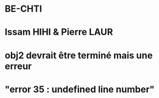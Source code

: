 # BE-CHTI
# Issam HIHI & Pierre LAUR
# obj2 devrait être terminé mais une erreur
# "error 35 : undefined line number"